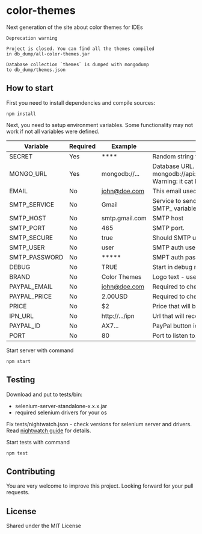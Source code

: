 # color-themes

Next generation of the site about color themes for IDEs

```
Deprecation warning

Project is closed. You can find all the themes compiled 
in db_dump/all-color-themes.jar

Database collection `themes` is dumped with mongodump 
to db_dump/themes.json
```

## How to start

First you need to install dependencies and compile sources:

```
npm install
```

Next, you need to setup environment variables. Some functionality may not work if not all variables were defined.

|Variable|Required|Example|Description|
|--------|--------|-------|-----------|
|SECRET|Yes|****|Random string for hashing.|
|MONGO_URL|Yes|mongodb://...|Database URL. Database for tests: mongodb://api:hg03Ho3r_d@ds037647.mongolab.com:37647/idecolorthemes Warning: it cat be wiped at any time.|
|EMAIL|No|john@doe.com|This email used to send mails for user. Error reports are sent to this email too.|
|SMTP_SERVICE|No|Gmail|Service to send email. You should either specify this variable, or all other SMTP_ variables. Look for nodemailer docs for more information.|
|SMTP_HOST|No|smtp.gmail.com|SMTP host|
|SMTP_PORT|No|465|SMTP port.|
|SMTP_SECURE|No|true|Should SMTP use secure connection: true/false.|
|SMTP_USER|No|user|SMTP auth user.|
|SMTP_PASSWORD|No|*****|SMPT auth password.|
|DEBUG|No|TRUE|Start in debug mode. Will not send emails with errors.|
|BRAND|No|Color Themes|Logo text - useful to show different versions.|
|PAYPAL_EMAIL|No|john@doe.com|Required to check transaction.|
|PAYPAL_PRICE|No|2.00USD|Required to check transaction.|
|PRICE|No|$2|Price that will be shown to user|
|IPN_URL|No|http://.../ipn|Url that will receive ipn request from PayPal|
|PAYPAL_ID|No|AX7...|PayPal button id|
|PORT|No|80|Port to listen to.|

Start server with command

```
npm start
```

## Testing

Download and put to tests/bin:

* selenium-server-standalone-x.x.x.jar
* required selenium drivers for your os

Fix tests/nightwatch.json - check versions for selenium server and drivers. 
Read [nightwatch guide](http://nightwatchjs.org/guide) for details.

Start tests with command

```
npm test
```

## Contributing

You are very welcome to improve this project. Looking forward for your pull requests.

## License

Shared under the MIT License
